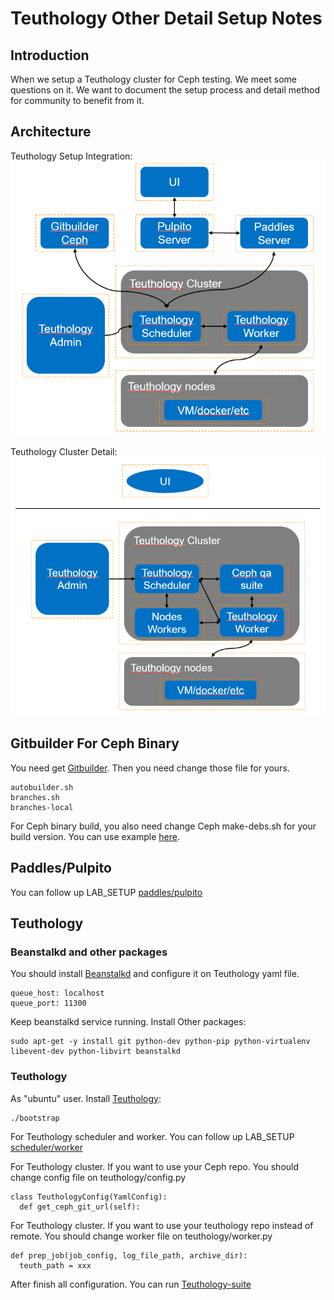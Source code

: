 # Teuthology Other Detail Setup Notes

## Introduction

When we setup a Teuthology cluster for Ceph testing. We meet some questions on it. We want to document the setup process and detail method for community to benefit from it.

## Architecture

Teuthology Setup Integration:
![Image of Arch](picture/Teuthology_integration.PNG)

Teuthology Cluster Detail:
![Image of Arch](picture/Teuthology_cluster.PNG)

## Gitbuilder For Ceph Binary

You need get [Gitbuilder](https://github.com/ceph/gitbuilder/blob/master/README). Then you need change those file for yours.
    
    autobuilder.sh
    branches.sh
    branches-local

For Ceph binary build, you also need change Ceph make-debs.sh for your build version. You can use example [here](https://gist.github.com/Ericyuanhui).

## Paddles/Pulpito

You can follow up LAB_SETUP [paddles/pulpito](./LAB_SETUP.rst)

## Teuthology 

### Beanstalkd and other packages

You should install [Beanstalkd](https://github.com/kr/beanstalkd) and configure it on Teuthology yaml file.

    queue_host: localhost
    queue_port: 11300
    
Keep beanstalkd service running.
Install Other packages:
    
    sudo apt-get -y install git python-dev python-pip python-virtualenv libevent-dev python-libvirt beanstalkd

### Teuthology 

As "ubuntu" user. 
Install [Teuthology](https://github.com/ceph/teuthology): 

    ./bootstrap

For Teuthology scheduler and worker. You can follow up LAB_SETUP [scheduler/worker](./LAB_SETUP.rst)

For Teuthology cluster. If you want to use your Ceph repo. You should change config file on teuthology/config.py

    class TeuthologyConfig(YamlConfig):
      def get_ceph_git_url(self):
      
For Teuthology cluster. If you want to use your teuthology repo instead of remote. You should change worker file on teuthology/worker.py

    def prep_job(job_config, log_file_path, archive_dir):
      teuth_path = xxx
      
After finish all configuration. You can run [Teuthology-suite](./README.rst) 
 
